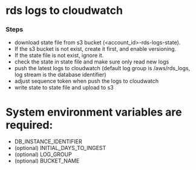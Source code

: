 # rds logs to cloudwatch

### Steps

* download state file from s3 bucket (<account_id>-rds-logs-state).
* If the s3 bucket is not exist, create it first, and enable versioning.
* If the state file is not exist, ignore it.
* check the state in state file and make sure only read new logs
* push the latest logs to cloudwatch (default log group is /aws/rds_logs, log stream is the database identifier)
* adjust sequence token when push the logs to cloudwatch
* write state to state file and upload to s3

# System environment variables are required:

* DB_INSTANCE_IDENTIFIER
* (optional) INITIAL_DAYS_TO_INGEST
* (optional) LOG_GROUP
* (optional) BUCKET_NAME
